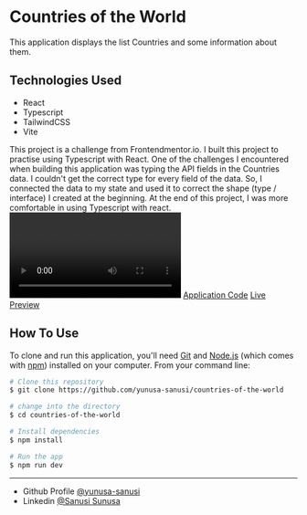 # Countries of the World

This application displays the list Countries and some information about them.

## Technologies Used

- React
- Typescript
- TailwindCSS
- Vite

This project is a challenge from Frontendmentor.io. I built this project to practise using Typescript with React. One of the challenges I encountered when building this application was typing the API fields in the Countries data. I couldn't get the correct type for every field of the data. So, I connected the data to my state and used it to correct the shape (type / interface) I created at the beginning. At the end of this project, I was more comfortable in using Typescript with react.
![Application Preview](rest-countries.mp4)
[Application Code](https://github.com/yunusa-sanusi/countries-of-the-world)
[Live Preview]()

## How To Use

<!-- Example: -->

To clone and run this application, you'll need [Git](https://git-scm.com) and [Node.js](https://nodejs.org/en/download/) (which comes with [npm](http://npmjs.com)) installed on your computer. From your command line:

```bash
# Clone this repository
$ git clone https://github.com/yunusa-sanusi/countries-of-the-world

# change into the directory
$ cd countries-of-the-world

# Install dependencies
$ npm install

# Run the app
$ npm run dev
```

<hr />

- Github Profile [@yunusa-sanusi](https://github.com/yunusa-sanusi)
- Linkedin [@Sanusi Sunusa](https://linkedin.com/in/sanusi-yunusa)
